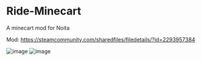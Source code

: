 # Ride-Minecart
 A minecart mod for Noita

Mod: https://steamcommunity.com/sharedfiles/filedetails/?id=2293957384

![image](https://user-images.githubusercontent.com/59062738/130231226-4d5970cb-8acc-47dd-8d5d-5b86dc4d4f13.png)
![image](https://user-images.githubusercontent.com/59062738/130231737-0ccc7af4-0c22-447d-9ba0-074af084ac45.png)

